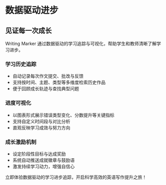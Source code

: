 # 数据驱动进步

## 见证每一次成长

Writing Marker 通过数据驱动的学习追踪与可视化，帮助学生和教师清晰了解学习进步。

### 学习历史追踪

- 自动记录每次作文提交、批改与反馈
- 支持按时间、主题、类型等多维度检索历史作品
- 便于回顾成长轨迹与查找典型问题

### 进度可视化

- 以图表形式展示错误类型变化、分数提升等关键指标
- 支持自定义时间段与对比分析
- 直观反映学习成效与努力方向

### 成长激励机制

- 设定阶段性目标与达成奖励
- 系统自动推送成就徽章与鼓励语
- 激发持续学习动力，增强自信心

立即体验数据驱动的学习进步追踪，开启科学高效的英语写作提升之旅！
